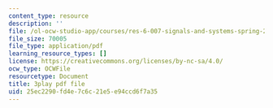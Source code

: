 ```yaml
---
content_type: resource
description: ''
file: /ol-ocw-studio-app/courses/res-6-007-signals-and-systems-spring-2011/25ec2290fd4e7c6c21e5e94ccd6f7a35_HKMY-8BqWWw.pdf
file_size: 70005
file_type: application/pdf
learning_resource_types: []
license: https://creativecommons.org/licenses/by-nc-sa/4.0/
ocw_type: OCWFile
resourcetype: Document
title: 3play pdf file
uid: 25ec2290-fd4e-7c6c-21e5-e94ccd6f7a35
---
```

